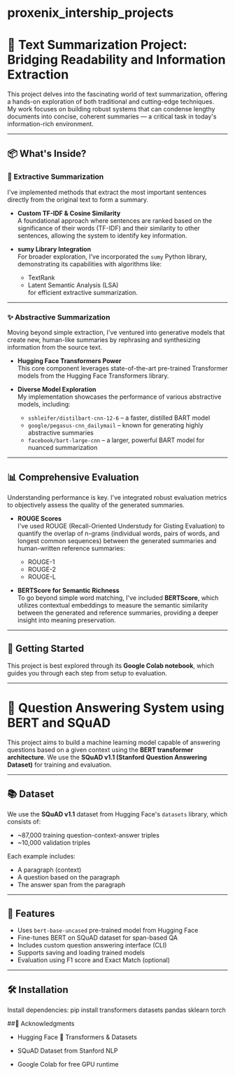 # proxenix_intership_projects
# 📰 Text Summarization Project: Bridging Readability and Information Extraction

This project delves into the fascinating world of text summarization, offering a hands-on exploration of both traditional and cutting-edge techniques.  
My work focuses on building robust systems that can condense lengthy documents into concise, coherent summaries — a critical task in today's information-rich environment.

---

## 📦 What's Inside?

### 📝 Extractive Summarization

I've implemented methods that extract the most important sentences directly from the original text to form a summary.

- **Custom TF-IDF & Cosine Similarity**  
  A foundational approach where sentences are ranked based on the significance of their words (TF-IDF) and their similarity to other sentences, allowing the system to identify key information.

- **sumy Library Integration**  
  For broader exploration, I've incorporated the `sumy` Python library, demonstrating its capabilities with algorithms like:
  - TextRank  
  - Latent Semantic Analysis (LSA)  
  for efficient extractive summarization.

---

### ✨ Abstractive Summarization

Moving beyond simple extraction, I've ventured into generative models that create new, human-like summaries by rephrasing and synthesizing information from the source text.

- **Hugging Face Transformers Power**  
  This core component leverages state-of-the-art pre-trained Transformer models from the Hugging Face Transformers library.

- **Diverse Model Exploration**  
  My implementation showcases the performance of various abstractive models, including:

  - `sshleifer/distilbart-cnn-12-6` – a faster, distilled BART model  
  - `google/pegasus-cnn_dailymail` – known for generating highly abstractive summaries  
  - `facebook/bart-large-cnn` – a larger, powerful BART model for nuanced summarization

---

## 📊 Comprehensive Evaluation

Understanding performance is key. I've integrated robust evaluation metrics to objectively assess the quality of the generated summaries.

- **ROUGE Scores**  
  I've used ROUGE (Recall-Oriented Understudy for Gisting Evaluation) to quantify the overlap of n-grams (individual words, pairs of words, and longest common sequences) between the generated summaries and human-written reference summaries:
  - ROUGE-1  
  - ROUGE-2  
  - ROUGE-L  

- **BERTScore for Semantic Richness**  
  To go beyond simple word matching, I've included **BERTScore**, which utilizes contextual embeddings to measure the semantic similarity between the generated and reference summaries, providing a deeper insight into meaning preservation.

---

## 🚀 Getting Started

This project is best explored through its **Google Colab notebook**, which guides you through each step from setup to evaluation.

---



# 🤖 Question Answering System using BERT and SQuAD

This project aims to build a machine learning model capable of answering questions based on a given context using the **BERT transformer architecture**. We use the **SQuAD v1.1 (Stanford Question Answering Dataset)** for training and evaluation.

---

## 📚 Dataset

We use the **SQuAD v1.1** dataset from Hugging Face's `datasets` library, which consists of:

- ~87,000 training question-context-answer triples
- ~10,000 validation triples

Each example includes:
- A paragraph (context)
- A question based on the paragraph
- The answer span from the paragraph

---

## 🚀 Features

- Uses `bert-base-uncased` pre-trained model from Hugging Face
- Fine-tunes BERT on SQuAD dataset for span-based QA
- Includes custom question answering interface (CLI)
- Supports saving and loading trained models
- Evaluation using F1 score and Exact Match (optional)

---

## 🛠️ Installation
Install dependencies:
pip install transformers datasets pandas sklearn torch

##🙌 Acknowledgments
- Hugging Face 🤗 Transformers & Datasets

- SQuAD Dataset from Stanford NLP

- Google Colab for free GPU runtime
